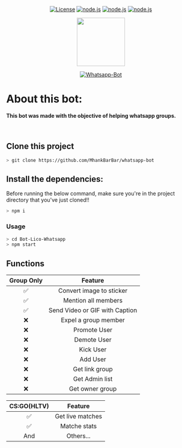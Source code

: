 

<p align="center">
  <a href="https://github.com/JhN-Te/whatsapp_bot/blob/main/LICENSE"><img src="https://img.shields.io/github/license/JhN-Te/whatsapp_bot" alt="License"></a>
  <a href="https://nodejs.org/en/"><img src="http://img.shields.io/static/v1?label=node&message=%3E=8.0.0&color=%3CCOLOR%3E&style=flat" alt="node.js"></a>
  <a href="https://github.com/JhN-Te/whatsapp_bot"><img src="https://img.shields.io/github/last-commit/JhN-Te/whatsapp_bot" alt="node.js"></a>
  <a href="https://github.com/JhN-Te/whatsapp_bot"><img src="https://img.shields.io/github/repo-size/JhN-Te/whatsapp_bot" alt="node.js"></a>
</p>


<p align="center">
<img src="https://images.emojiterra.com/google/android-nougat/512px/1f916.png" height="128"/>
</p>


<p align="center">
<a href="#"><img title="Whatsapp-Bot" src="https://img.shields.io/badge/Whatsapp Bot-green?colorA=%23ff0000&colorB=%23017e40&style=for-the-badge"></a>
</p>

# About this bot:

**This bot was made with the objective of helping whatsapp groups.**

<br/>

## Clone this project

```bash
> git clone https://github.com/MhankBarBar/whatsapp-bot
```

## Install the dependencies:
Before running the below command, make sure you're in the project directory that
you've just cloned!!

```bash
> npm i
```
### Usage
```bash
> cd Bot-Lico-Whatsapp
> npm start
```


## Functions

|   Group Only   |                Feature           |
| :-----------:  | :--------------------------------:|
|       ✅       | Convert image to sticker         |
|       ✅       | Mention all members              |
|       ✅       | Send Video or GIF with Caption   |
|       ❌       | Expel a group member             |
|       ❌       |   Promote User                  |
|       ❌       |   Demote User                   |
|       ❌       |   Kick User                     |
|       ❌       |   Add User                      |
|       ❌       |   Get link group                |
|       ❌       |   Get Admin list                |
|       ❌       |   Get owner group               |


| CS:GO(HLTV)  |                     Feature                     |
| :------------: | :---------------------------------------------: |
|       ✅        |   Get live matches              |
|       ✅        |   Matche stats                  |
|      And        |   Others...                      |
